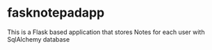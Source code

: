 # fasknotepadapp
This is a Flask based application that stores Notes for each user with SqlAlchemy database
